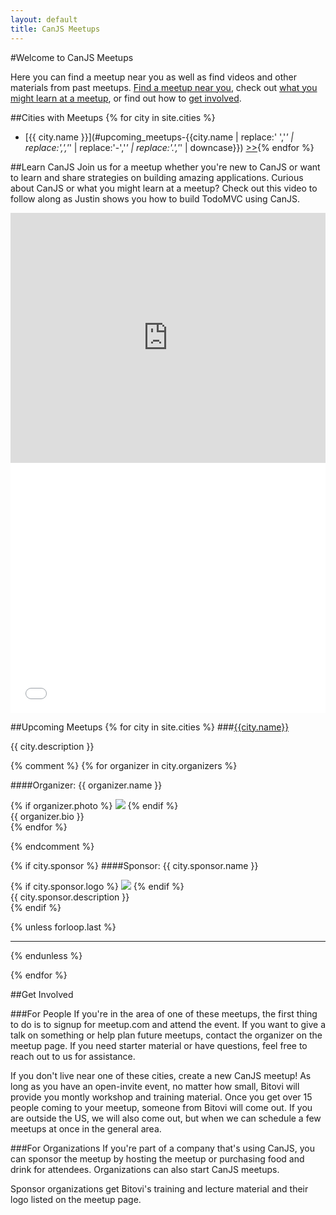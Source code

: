 ```yaml
---
layout: default
title: CanJS Meetups
---
```


#Welcome to CanJS Meetups

Here you can find a meetup near you as well as find videos and other materials from past meetups.  [Find a meetup near you](#upcoming_meetups), check out [what you might learn at a meetup](#learn_canjs), or find out how to [get involved](#get_involved).

##Cities with Meetups
{% for city in site.cities %}
- [{{ city.name }}](#upcoming_meetups-{{city.name | replace:' ','_' | replace:',','_' | replace:'-','_' | replace:'.','_' | downcase}}) [>>]({{city.site}}){% endfor %}

##Learn CanJS
Join us for a meetup whether you're new to CanJS or want to learn and share strategies on building amazing applications.  Curious about CanJS or what you might learn at a meetup?  Check out this video to follow along as Justin shows you how to build TodoMVC using CanJS.

<iframe width="100%" height="400" src="http://jsfiddle.net/jandjorgensen/EAFb5/embedded/{{"result,js,html,css"}}/" allowfullscreen="allowfullscreen" frameborder="0"> </iframe>

<iframe width="100%" height="400" src="//www.youtube.com/embed/E9kEM9P0Lp8" frameborder="0"> </iframe>

##Upcoming Meetups
{% for city in site.cities %}
###[{{city.name}}]({{city.site}})
<div class="city">
<div class="description">{{ city.description }}</div>
</div>


{% comment %}
{% for organizer in city.organizers %}

####Organizer: {{ organizer.name }}
<div class="organizer">
{% if organizer.photo %}
<img src="{{ site.url}}/images/organizers/{{organizer.photo}}" />
{% endif %}
<div class="description">{{ organizer.bio }}</div>
</div>
{% endfor %}

{% endcomment %}

{% if city.sponsor %}
####Sponsor: {{ city.sponsor.name }}
<div class="sponsor">
{% if city.sponsor.logo %}
<img src="{{ site.url}}/images/sponsors/{{city.sponsor.logo}}" />
{% endif %}
<div class="description">{{ city.sponsor.description }}</div>
</div>
{% endif %}

{% unless forloop.last %}
<hr style="clear:both"/>
{% endunless %}

{% endfor %}


##Get Involved

###For People
If you're in the area of one of these meetups, the first thing to do is to signup for meetup.com and attend the event. If you want to give a talk on something or help plan future meetups, contact the organizer on the meetup page. If you need starter material or have questions, feel free to reach out to us for assistance.

If you don't live near one of these cities, create a new CanJS meetup! As long as you have an open-invite event, no matter how small, Bitovi will provide you montly workshop and training material. Once you get over 15 people coming to your meetup, someone from Bitovi will come out. If you are outside the US, we will also come out, but when we can schedule a few meetups at once in the general area.

###For Organizations
If you're part of a company that's using CanJS, you can sponsor the meetup by hosting the meetup or purchasing food and drink for attendees. Organizations can also start CanJS meetups.

Sponsor organizations get Bitovi's training and lecture material and their logo listed on the meetup page.